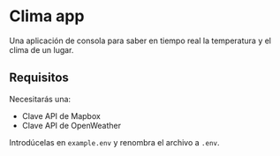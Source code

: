 # Clima app

Una aplicación de consola para saber en tiempo real la temperatura y el clima de un lugar.

## Requisitos

Necesitarás una:

- Clave API de Mapbox
- Clave API de OpenWeather

Introdúcelas en `example.env` y renombra el archivo a `.env`.